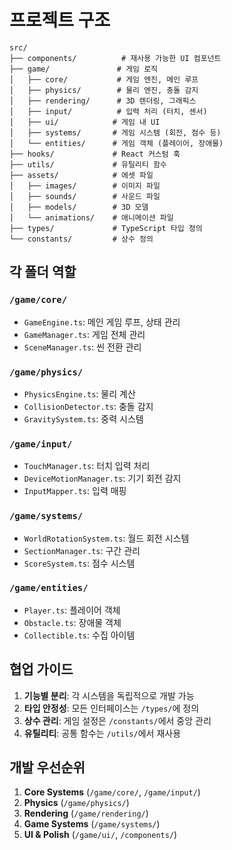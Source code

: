# 프로젝트 구조

```
src/
├── components/          # 재사용 가능한 UI 컴포넌트
├── game/               # 게임 로직
│   ├── core/           # 게임 엔진, 메인 루프
│   ├── physics/        # 물리 엔진, 충돌 감지
│   ├── rendering/      # 3D 렌더링, 그래픽스
│   ├── input/          # 입력 처리 (터치, 센서)
│   ├── ui/            # 게임 내 UI
│   ├── systems/       # 게임 시스템 (회전, 점수 등)
│   └── entities/      # 게임 객체 (플레이어, 장애물)
├── hooks/             # React 커스텀 훅
├── utils/             # 유틸리티 함수
├── assets/            # 에셋 파일
│   ├── images/        # 이미지 파일
│   ├── sounds/        # 사운드 파일
│   ├── models/        # 3D 모델
│   └── animations/    # 애니메이션 파일
├── types/             # TypeScript 타입 정의
└── constants/         # 상수 정의
```

## 각 폴더 역할

### `/game/core/`
- `GameEngine.ts`: 메인 게임 루프, 상태 관리
- `GameManager.ts`: 게임 전체 관리
- `SceneManager.ts`: 씬 전환 관리

### `/game/physics/`
- `PhysicsEngine.ts`: 물리 계산
- `CollisionDetector.ts`: 충돌 감지
- `GravitySystem.ts`: 중력 시스템

### `/game/input/`
- `TouchManager.ts`: 터치 입력 처리
- `DeviceMotionManager.ts`: 기기 회전 감지
- `InputMapper.ts`: 입력 매핑

### `/game/systems/`
- `WorldRotationSystem.ts`: 월드 회전 시스템
- `SectionManager.ts`: 구간 관리
- `ScoreSystem.ts`: 점수 시스템

### `/game/entities/`
- `Player.ts`: 플레이어 객체
- `Obstacle.ts`: 장애물 객체
- `Collectible.ts`: 수집 아이템

## 협업 가이드

1. **기능별 분리**: 각 시스템을 독립적으로 개발 가능
2. **타입 안정성**: 모든 인터페이스는 `/types/`에 정의
3. **상수 관리**: 게임 설정은 `/constants/`에서 중앙 관리
4. **유틸리티**: 공통 함수는 `/utils/`에서 재사용

## 개발 우선순위

1. **Core Systems** (`/game/core/`, `/game/input/`)
2. **Physics** (`/game/physics/`)
3. **Rendering** (`/game/rendering/`)
4. **Game Systems** (`/game/systems/`)
5. **UI & Polish** (`/game/ui/`, `/components/`)